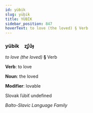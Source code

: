 ```yaml
---
id: yübik
slug: yübik
title: YÜBİK
sidebar_position: 847
hoverText: to love (the loved) § Verb
---
```


### yübik&emsp;<span kind="abugida">ɀʄʋ̑ɟ</span>

*to love (the loved)* **§** Verb

**Verb**: to love

**Noun**: the loved

**Modifier**: lovable

Slovak ľúbiť undefined

*Balto-Slavic Language Family*